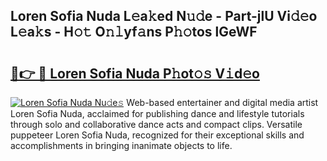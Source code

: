 ## Loren Sofia Nuda L𝚎a𝚔ed N𝚞𝚍e - Part-jlU Vi𝚍𝚎o L𝚎a𝚔s - H𝚘𝚝 O𝚗𝚕yf𝚊ns P𝚑𝚘tos lGeWF

# <h2><a href="http://kfc0u2.oniu.top/?m=Loren+Sofia+Nuda">🔗👉 🔴 Loren Sofia Nuda P𝚑ot𝚘𝚜 V𝚒d𝚎o</a></h2>

[![Loren Sofia Nuda Nu𝚍e𝚜](https://i.imgur.com/0qMVB7G.gif)](http://kfc0u2.oniu.top/?m=Loren+Sofia+Nuda)
Web-based entertainer and digital media artist Loren Sofia Nuda, acclaimed for publishing dance and lifestyle tutorials through solo and collaborative dance acts and compact clips. Versatile puppeteer Loren Sofia Nuda, recognized for their exceptional skills and accomplishments in bringing inanimate objects to life.  
